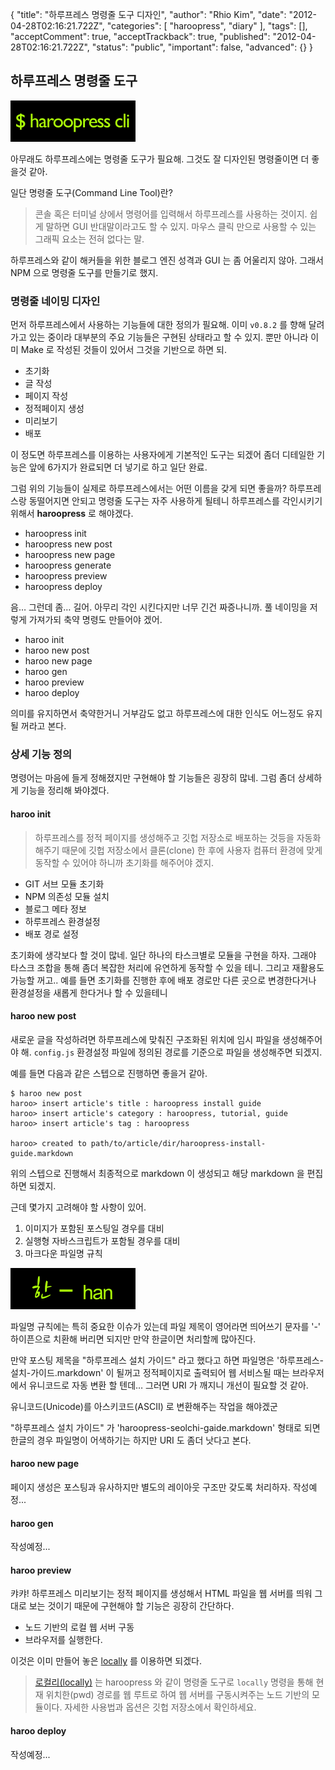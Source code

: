{
    "title": "하루프레스  명령줄 도구 디자인",
    "author": "Rhio Kim",
    "date": "2012-04-28T02:16:21.722Z",
    "categories": [
        "haroopress",
        "diary"
    ],
    "tags": [],
    "acceptComment": true,
    "acceptTrackback": true,
    "published": "2012-04-28T02:16:21.722Z",
    "status": "public",
    "important": false,
    "advanced": {}
}

## 하루프레스 명령줄 도구
<img src="./@img/cli.png" class="pull-left thumbnail" />

아무래도 하루프레스에는 명령줄 도구가 필요해. 그것도 잘 디자인된 명령줄이면 더 좋을것 같아.

일단 명령줄 도구(Command Line Tool)란?
> 콘솔 혹은 터미널 상에서 명령어를 입력해서 하루프레스를 사용하는 것이지. 쉽게 말하면 GUI 반대말이라고도 할 수 있지. 마우스 클릭 만으로 사용할 수 있는 그래픽 요소는 전혀 없다는 말.


하루프레스와 같이 해커들을 위한 블로그 엔진 성격과 GUI 는 좀 어울리지 않아.
그래서 NPM 으로 명령줄 도구를 만들기로 했지.

### 명령줄 네이밍 디자인
먼저 하루프레스에서 사용하는 기능들에 대한 정의가 필요해. 이미 `v0.8.2` 를 향해 달려가고 있는 중이라 대부분의 주요 기능들은 구현된 상태라고 할 수 있지. 뿐만 아니라 이미 Make 로 작성된 것들이 있어서 그것을 기반으로 하면 되.

* 초기화
* 글 작성
* 페이지 작성
* 정적페이지 생성
* 미리보기
* 배포

이 정도면 하루프레스를 이용하는 사용자에게 기본적인 도구는 되겠어 좀더 디테일한 기능은 앞에 6가지가 완료되면 더 넣기로 하고 일단 완료.

그럼 위의 기능들이 실제로 하루프레스에서는 어떤 이름을 갖게 되면 좋을까? 하루프레스랑 동떨어지면 안되고 명령줄 도구는 자주 사용하게 될테니 하루프레스를 각인시키기 위해서 **haroopress** 로 해야겠다.

* haroopress init
* haroopress new post
* haroopress new page
* haroopress generate
* haroopress preview
* haroopress deploy

음… 그런데  좀… 길어. 아무리 각인 시킨다지만 너무 긴건 짜증나니까. 풀 네이밍을 저렇게 가져가되 축약 명령도 만들어야 겠어.

* haroo init
* haroo new post
* haroo new page
* haroo gen
* haroo preview
* haroo deploy

의미를 유지하면서 축약한거니 거부감도 없고 하루프레스에 대한 인식도 어느정도 유지될 꺼라고 본다.

### 상세 기능 정의
명령어는 마음에 들게 정해졌지만 구현해야 할 기능들은 굉장히 많네. 그럼 좀더 상세하게 기능을 정리해 봐야겠다.

#### haroo init
> 하루프레스를 정적 페이지를 생성해주고 깃헙 저장소로 배포하는 것등을 자동화 해주기 때문에 깃헙 저장소에서 클론(clone) 한 후에 사용자 컴퓨터 환경에 맞게 동작할 수 있어야 하니까 초기화를 해주어야 겠지.

* GIT 서브 모듈 초기화
* NPM 의존성 모듈 설치
* 블로그 메타 정보
* 하루프레스 환경설정
* 배포 경로 설정

초기화에 생각보다 할 것이 많네. 일단 하나의 타스크별로 모듈을 구현을 하자. 그래야 타스크 조합을 통해 좀더 복잡한 처리에 유연하게 동작할 수 있을 테니. 그리고 재활용도 가능할 꺼고.. 예를 들면 초기화를 진행한 후에 배포 경로만 다른 곳으로 변경한다거나 환경설정을 새롭게 한다거나 할 수 있을테니

#### haroo new post

새로운 글을 작성하려면 하루프레스에 맞춰진 구조화된 위치에 임시 파일을 생성해주어야 해.  `config.js` 환경설정 파일에 정의된 경로를 기준으로 파일을 생성해주면 되겠지.

예를 들면 다음과 같은 스텝으로 진행하면 좋을거 같아.

```
$ haroo new post 
haroo> insert article's title : haroopress install guide
haroo> insert article's category : haroopress, tutorial, guide
haroo> insert article's tag : haroopress

haroo> created to path/to/article/dir/haroopress-install-guide.markdown
```

위의 스텝으로 진행해서 최종적으로 markdown 이 생성되고 해당 markdown 을 편집하면 되겠지.

근데 몇가지 고려해야 할 사항이 있어.

1. 이미지가 포함된 포스팅일 경우를 대비
2. 실행형 자바스크립트가 포함될 경우를 대비
3. 마크다운 파일명 규칙

<img src="./@img/unicode2ascii.png" class="pull-right thumbnail" />

파일명 규칙에는 특히 중요한 이슈가 있는데 파일 제목이 영어라면 띄어쓰기 문자를 '-' 하이픈으로 치환해 버리면 되지만 만약 한글이면 처리할께 많아진다. 

만약 포스팅 제목을 "하루프레스 설치 가이드" 라고 했다고 하면 파일명은 '하루프레스-설치-가이드.markdown' 이 될꺼고 정적페이지로 출력되어 웹 서비스될 때는 브라우저에서 유니코드로 자동 변환 할 텐데… 
그러면 URI 가 깨지니 개선이 필요할 것 같아.

유니코드(Unicode)를 아스키코드(ASCII) 로 변환해주는 작업을 해야겠군

"하루프레스 설치 가이드" 가 'haroopress-seolchi-gaide.markdown' 형태로 되면 한글의 경우 파일명이 어색하기는 하지만 URI 도 좀더 낫다고 본다.


#### haroo new page
페이지 생성은 포스팅과 유사하지만 별도의 레이아웃 구조만 갖도록 처리하자.
작성예정...

#### haroo gen
작성예정...

#### haroo preview
캬캬! 하루프레스 미리보기는 정적 페이지를 생성해서 HTML 파일을 웹 서버를 띄워 그대로 보는 것이기 때문에 구현해야 할 기능은 굉장히 간단하다. 

* 노드 기반의 로컬 웹 서버 구동
* 브라우저를 실행한다.

이것은 이미 만들어 놓은 [locally][1] 를 이용하면 되겠다.
>  [로컬리(locally)][1] 는 haroopress 와 같이 명령줄 도구로 `locally` 명령을 통해 현재 위치한(pwd) 경로를 웹 루트로 하여 웹 서버를 구동시켜주는 노드 기반의 모듈이다. 자세한 사용법과 옵션은 깃헙 저장소에서 확인하세요.


#### haroo deploy 
작성예정...

[1]: http://github.com/rhiokim/locally